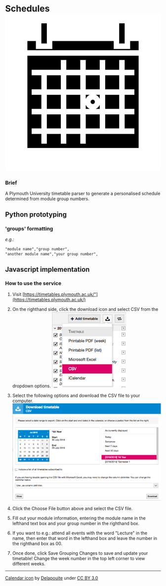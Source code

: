# Schedules ![logo](public/images/favicon.png)

### Brief
A Plymouth University timetable parser to generate a personalised schedule determined from module group numbers.


## Python prototyping

### 'groups' formatting

_e.g.:_ 
```
"module name","group number",
"another module name","your group number",
```

## Javascript implementation

### How to use the service

1. Visit [https://timetables.plymouth.ac.uk/"](https://timetables.plymouth.ac.uk/)

2. On the righthand side, click the download icon and select CSV from the dropdown options.
![selecting CSV download option](public/images/help_1.png)

3. Select the following options and download the CSV file to your computer.
![suggested CSV options](public/images/help_2.png)

4. Click the Choose File button above and select the CSV file.

5. Fill out your module information, entering the module name in the lefthand text box and your group number in the righthand box.

6. If you want to e.g.: attend all events with the word "Lecture" in the name, then enter that word in the lefthand box and leave the number in the righthand box as 00.

7. Once done, click Save Grouping Changes to save and update your timetable! Change the week number in the top left corner to view different weeks.

---
[Calendar icon](https://game-icons.net/delapouite/originals/calendar.html) by [Delapouite](https://delapouite.com/) under [CC BY 3.0](https://creativecommons.org/licenses/by/3.0/)